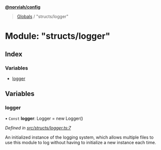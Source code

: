 **[@norviah/config](../README.md)**

> [Globals](../globals.md) / "structs/logger"

# Module: "structs/logger"

## Index

### Variables

* [logger](_structs_logger_.md#logger)

## Variables

### logger

• `Const` **logger**: Logger = new Logger()

*Defined in [src/structs/logger.ts:7](https://github.com/norviah/config/blob/641e50d/src/structs/logger.ts#L7)*

An initialized instance of the logging system, which allows multiple files to
use this module to log without having to initialize a new instance each time.

